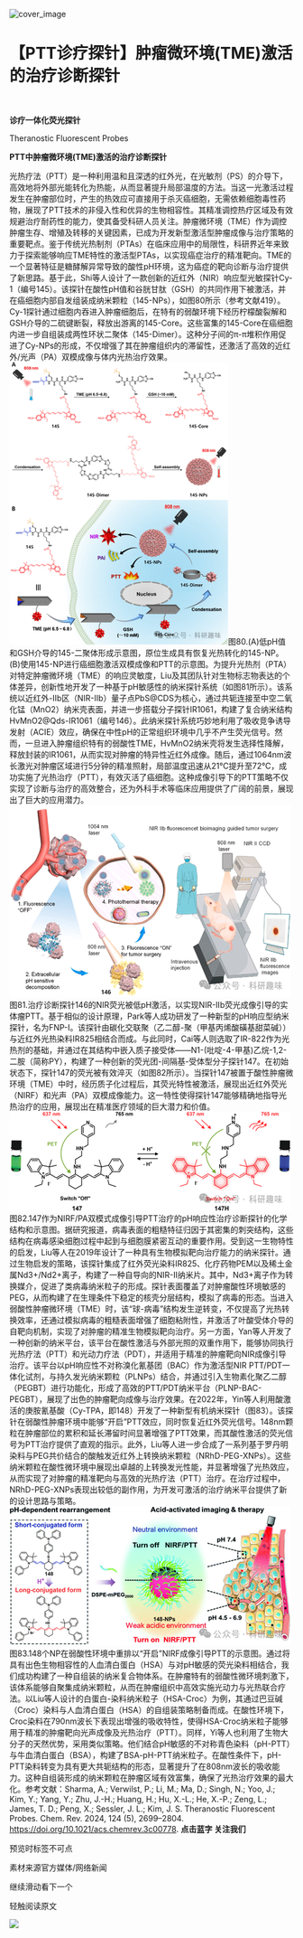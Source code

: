 ﻿![cover_image](https://mmbiz.qpic.cn/mmbiz_jpg/wzBk7nZmzgr1WXjTktOVvNC9rplNR1kjYNBIyZNrp5cxTc932AibzCCaibv5Jy6mP4bvxxwMBkeoakzkCSkukaPA/0?wx_fmt=jpeg) 

#  【PTT诊疗探针】肿瘤微环境(TME)激活的治疗诊断探针 
 


‍
‍

**诊疗一体化荧光探针**

Theranostic Fluorescent Probes

**PTT中肿瘤微环境(TME)激活的治疗诊断探针**

光热疗法（PTT）是一种利用温和且深透的红外光，在光敏剂（PS）的介导下，高效地将外部光能转化为热能，从而显著提升局部温度的方法。当这一光激活过程发生在肿瘤部位时，产生的热效应可直接用于杀灭癌细胞，无需依赖细胞毒性药物，展现了PTT技术的非侵入性和优异的生物相容性。其精准调控热疗区域及有效规避治疗耐药性的能力，使其备受科研人员关注。肿瘤微环境（TME）作为调控肿瘤生存、增殖及转移的关键因素，已成为开发新型激活型肿瘤成像与治疗策略的重要靶点。鉴于传统光热制剂（PTAs）在临床应用中的局限性，科研界近年来致力于探索能够响应TME特性的激活型PTAs，以实现癌症治疗的精准靶向。TME的一个显著特征是糖酵解异常导致的酸性pH环境，这为癌症的靶向诊断与治疗提供了新思路。基于此，Shi等人设计了一款创新的近红外（NIR）响应型光敏探针Cy-1（编号145）。该探针在酸性pH值和谷胱甘肽（GSH）的共同作用下被激活，并在癌细胞内部自发组装成纳米颗粒（145-NPs），如图80所示（参考文献419）。Cy-1探针通过细胞内吞进入肿瘤细胞后，在特有的弱酸环境下经历柠檬酸裂解和GSH介导的二硫键断裂，释放出游离的145-Core。这些富集的145-Core在癌细胞内进一步自组装成两性环状二聚体（145-Dimer）。这种分子间的π-π堆积作用促进了Cy-NPs的形成，不仅增强了其在肿瘤组织内的滞留性，还激活了高效的近红外/光声（PA）双模成像与体内光热治疗效果。![](../asset/2024-06-04_92df2b69ea9bb915b53ec3a647bb82de_0.png)图80.(A)低pH值和GSH介导的145-二聚体形成示意图，原位生成具有恢复光热转化的145-NP。(B)使用145-NP进行癌细胞激活双模成像和PTT的示意图。为提升光热剂（PTA）对特定肿瘤微环境（TME）的响应灵敏度，Liu及其团队针对生物标志物表达的个体差异，创新性地开发了一种基于pH敏感性的纳米探针系统（如图81所示）。该系统以近红外-IIb区（NIR-IIb）量子点PbS@CDS为核心，通过共轭连接至中空二氧化锰（MnO2）纳米壳表面，并进一步搭载分子探针IR1061，构建了复合纳米结构HvMnO2@Qds-IR1061（编号146）。此纳米探针系统巧妙地利用了吸收竞争诱导发射（ACIE）效应，确保在中性pH的正常组织环境中几乎不产生荧光信号。然而，一旦进入肿瘤组织特有的弱酸性TME，HvMnO2纳米壳将发生选择性降解，释放封装的IR1061，从而实现对肿瘤的特异性近红外成像。随后，通过1064nm波长激光对肿瘤区域进行5分钟的精准照射，局部温度迅速从21℃提升至72℃，成功实施了光热治疗（PTT），有效灭活了癌细胞。这种成像引导下的PTT策略不仅实现了诊断与治疗的高效整合，还为外科手术等临床应用提供了广阔的前景，展现出了巨大的应用潜力。![](../asset/2024-06-04_ff4b10c95cf0cfdf43a43082ce191e9d_1.png)图81.治疗诊断探针146的NIR荧光被低pH激活，以实现NIR-IIb荧光成像引导的实体瘤PTT。基于相似的设计原理，Park等人成功研发了一种新型的pH响应型纳米探针，名为FNP-I。该探针由碳化交联聚（乙二醇-聚（甲基丙烯酸磺基甜菜碱））与近红外光热染料IR825相结合而成。与此同时，Cai等人则选取了IR-822作为光热剂的基础，并通过在其结构中嵌入质子接受体——N1-(吡啶-4-甲基)乙烷-1,2-二胺（简称PY），构建了一种创新的荧光团-间隔基-受体型分子探针147。在初始状态下，探针147的荧光被有效淬灭（如图82所示）。当探针147被置于酸性肿瘤微环境（TME）中时，经历质子化过程后，其荧光特性被激活，展现出近红外荧光（NIRF）和光声（PA）双模成像能力。这一特性使得探针147能够精确地指导光热治疗的应用，展现出在精准医疗领域的巨大潜力和价值。![](../asset/2024-06-04_2cb980a74c0ab0aeaae1f272b54d40ac_2.png)图82.147作为NIRF/PA双模式成像引导PTT治疗的pH响应性治疗诊断探针的化学结构和示意图。据研究报道，病毒表面的粗糙特征归因于其密集的刺突结构，这些结构在病毒感染细胞过程中起到与细胞膜紧密互动的重要作用。受到这一生物特性的启发，Liu等人在2019年设计了一种具有生物模拟靶向治疗能力的纳米探针。通过生物启发的策略，该探针集成了红外荧光染料IR825、化疗药物PEM以及稀土金属Nd3+/Nd2+离子，构建了一种自导向的NIR-II纳米片。其中，Nd3+离子作为转换媒介，促进了类病毒纳米粒子的形成。探针表面覆盖了对肿瘤酸性环境敏感的PEG，从而构建了在生理条件下稳定的核壳分层结构，模拟了病毒的形态。当进入弱酸性肿瘤微环境（TME）时，该“球-病毒”结构发生逆转变，不仅提高了光热转换效率，还通过模拟病毒的粗糙表面增强了细胞粘附性，并激活了叶酸受体介导的自靶向机制，实现了对肿瘤的精准生物模拟靶向治疗。另一方面，Yan等人开发了一种创新的纳米平台，该平台在酸性激活与外部光照的双重作用下，能够协同执行光热疗法（PTT）和光动力疗法（PDT），并适用于精准的肿瘤靶向NIR成像引导治疗。该平台以pH响应性不对称溴化氰基团（BAC）作为激活型NIR PTT/PDT一体化试剂，与持久发光纳米颗粒（PLNPs）结合，并通过引入生物素化聚乙二醇（PEGBT）进行功能化，形成了高效的PTT/PDT纳米平台（PLNP-BAC-PEGBT），展现了出色的肿瘤靶向成像与治疗效果。在2022年，Yin等人利用酸激活的庚胺氰基酸（Cy-TPA，即148）开发了一种新型有机纳米探针（图83）。该探针在弱酸性肿瘤环境中能够“开启”PTT效应，同时恢复近红外荧光信号。148nm颗粒在肿瘤部位的累积和延长滞留时间显著增强了PTT效果，而其酸性激活的荧光信号为PTT治疗提供了直观的指示。此外，Liu等人进一步合成了一系列基于罗丹明染料与PEG共价结合的酸触发近红外上转换纳米颗粒（NRhD-PEG-XNPs）。这些纳米颗粒在酸性微环境中展现出卓越的上转换发光性能，并显著增强了光热效应，从而实现了对肿瘤的精准靶向与高效的光热疗法（PTT）治疗。在治疗过程中，NRhD-PEG-XNPs表现出较低的副作用，为开发可激活的治疗纳米平台提供了新的设计思路与策略。![](../asset/2024-06-04_4500e7144e509ace908013dd1cf3628e_3.png)图83.148个NP在弱酸性环境中重排以“开启”NIRF成像引导PTT的示意图。通过将具有出色生物相容性的人血清白蛋白（HSA）与对pH敏感的荧光染料相结合，我们成功构建了一种自组装的纳米复合物体系。在肿瘤特有的弱酸性微环境刺激下，该体系能够自聚集成纳米颗粒，从而在肿瘤组织中高效实施光动力与光热联合疗法。以Liu等人设计的白蛋白-染料纳米粒子（HSA-Croc）为例，其通过巴豆碱（Croc）染料与人血清白蛋白（HSA）的自组装策略制备而成。在酸性环境下，Croc染料在790nm波长下表现出增强的吸收特性，使得HSA-Croc纳米粒子能够用于精准的肿瘤靶向光声成像及光热治疗（PTT）。同样，Yi等人也利用了生物大分子的天然优势，采用类似策略。他们结合pH敏感的不对称青色染料（pH-PTT）与牛血清白蛋白（BSA），构建了BSA-pH-PTT纳米粒子。在酸性条件下，pH-PTT染料转变为具有更大共轭结构的形态，显著提升了在808nm波长的吸收能力。这种自组装形成的纳米颗粒在肿瘤区域有效富集，确保了光热治疗效果的最大化。参考文献：Sharma, A.; Verwilst, P.; Li, M.; Ma, D.; Singh, N.; Yoo, J.; Kim, Y.; Yang, Y.; Zhu, J.-H.; Huang, H.; Hu, X.-L.; He, X.-P.; Zeng, L.; James, T. D.; Peng, X.; Sessler, J. L.; Kim, J. S. Theranostic Fluorescent Probes. Chem. Rev. 2024, 124 (5), 2699–2804. https://doi.org/10.1021/acs.chemrev.3c00778.
**点击蓝字 关注我们**
‍
‍

预览时标签不可点

素材来源官方媒体/网络新闻

  继续滑动看下一个 

 轻触阅读原文 

  ![](http://mmbiz.qpic.cn/mmbiz_png/wzBk7nZmzgq7v9Dg22Sz7VtfIJUOJaRx0AfgRtlrKZzKwOhTlicicAor2tvrgf1LUONnpYH3wKPRRrtL6nCvs0tQ/0?wx_fmt=png)  

